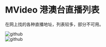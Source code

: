 # MVideo 港澳台直播列表

在网上找的各种直播地址，列表较多，部分不可用。

![github](https://github.com/lihongli528628/MVideo/blob/master/home.png "github")  
![github](https://github.com/lihongli528628/MVideo/blob/master/detail.png "github")
